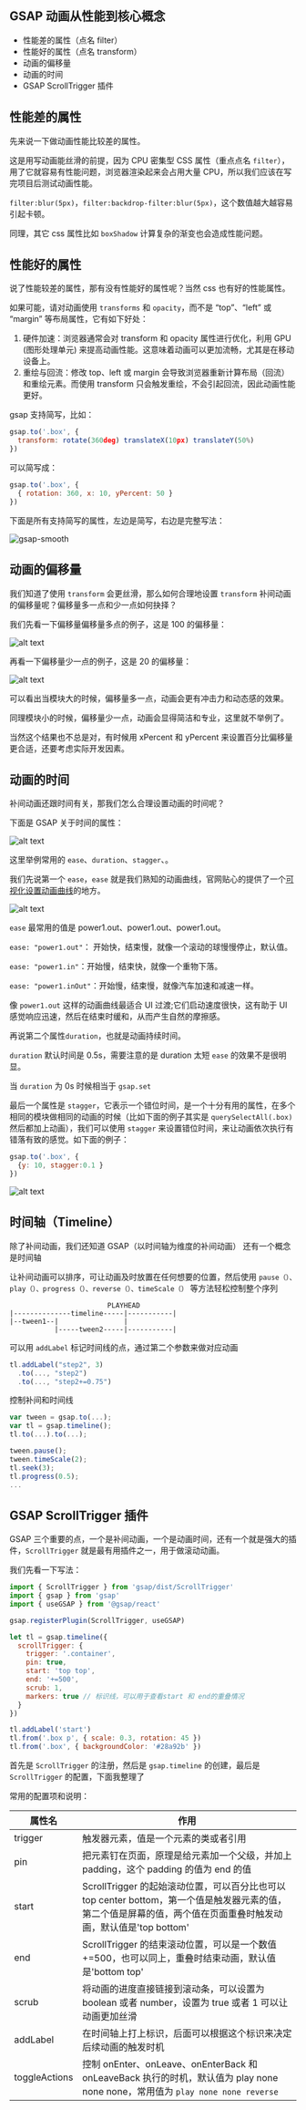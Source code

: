## GSAP 动画从性能到核心概念

- 性能差的属性（点名 filter）
- 性能好的属性（点名 transform）
- 动画的偏移量
- 动画的时间
- GSAP ScrollTrigger 插件

## 性能差的属性

先来说一下做动画性能比较差的属性。

这是用写动画能丝滑的前提，因为 CPU 密集型 CSS 属性（重点点名 `filter`），用了它就容易有性能问题，浏览器渲染起来会占用大量 CPU，所以我们应该在写完项目后测试动画性能。

`filter:blur(5px)`，`filter:backdrop-filter:blur(5px)`，这个数值越大越容易引起卡顿。

同理，其它 css 属性比如 `boxShadow` 计算复杂的渐变也会造成性能问题。

## 性能好的属性

说了性能较差的属性，那有没有性能好的属性呢？当然 css 也有好的性能属性。

如果可能，请对动画使用 `transforms` 和 `opacity`，而不是 “top”、“left” 或 “margin” 等布局属性，它有如下好处：

1. 硬件加速：浏览器通常会对 transform 和 opacity 属性进行优化，利用 GPU (图形处理单元) 来提高动画性能。这意味着动画可以更加流畅，尤其是在移动设备上。
2. 重绘与回流：修改 top、left 或 margin 会导致浏览器重新计算布局（回流）和重绘元素。而使用 transform 只会触发重绘，不会引起回流，因此动画性能更好。

gsap 支持简写，比如：

```js
gsap.to('.box', {
  transform: rotate(360deg) translateX(10px) translateY(50%)
})
```

可以简写成：

```js
gsap.to('.box', {
  { rotation: 360, x: 10, yPercent: 50 }
})
```

下面是所有支持简写的属性，左边是简写，右边是完整写法：

![gsap-smooth](gsap-smooth-1.png)

## 动画的偏移量

我们知道了使用 `transform` 会更丝滑，那么如何合理地设置 `transform` 补间动画的偏移量呢？偏移量多一点和少一点如何抉择？

我们先看一下偏移量偏移量多点的例子，这是 100 的偏移量：

![alt text](大.gif)

再看一下偏移量少一点的例子，这是 20 的偏移量：

![alt text](小.gif)

可以看出当模块大的时候，偏移量多一点，动画会更有冲击力和动态感的效果。

同理模块小的时候，偏移量少一点，动画会显得简洁和专业，这里就不举例了。

当然这个结果也不总是对，有时候用 xPercent 和 yPercent 来设置百分比偏移量更合适，还要考虑实际开发因素。

## 动画的时间

补间动画还跟时间有关，那我们怎么合理设置动画的时间呢？

下面是 GSAP 关于时间的属性：

![alt text](gsap-smooth-2.png)

这里举例常用的 `ease`、`duration`、`stagger`、。

我们先说第一个 `ease`，`ease` 就是我们熟知的动画曲线，官网贴心的提供了一个[可视化设置动画曲线](https://gsap.com/resources/getting-started/Easing)的地方。

![alt text](gsap-smooth-3.png)

`ease` 最常用的值是 power1.out、power1.out、power1.out。

`ease: "power1.out"`： 开始快，结束慢，就像一个滚动的球慢慢停止，默认值。

`ease: "power1.in"`：开始慢，结束快，就像一个重物下落。

`ease: "power1.inOut"`：开始慢，结束慢，就像汽车加速和减速一样。

像 `power1.out` 这样的动画曲线最适合 UI 过渡;它们启动速度很快，这有助于 UI 感觉响应迅速，然后在结束时缓和，从而产生自然的摩擦感。

再说第二个属性`duration`，也就是动画持续时间。

`duration` 默认时间是 0.5s，需要注意的是 duration 太短 `ease` 的效果不是很明显。

当 `duration` 为 0s 时候相当于 `gsap.set`

最后一个属性是 `stagger`，它表示一个错位时间，是一个十分有用的属性，在多个相同的模块做相同的动画的时候（比如下面的例子其实是 `querySelectAll(.box)` 然后都加上动画），我们可以使用 `stagger` 来设置错位时间，来让动画依次执行有错落有致的感觉。如下面的例子：

```js
gsap.to('.box', {
  {y: 10, stagger:0.1 }
})
```

![alt text](stagger.gif)

## 时间轴（Timeline）

除了补间动画，我们还知道 GSAP（以时间轴为维度的补间动画） 还有一个概念是时间轴

让补间动画可以排序，可让动画及时放置在任何想要的位置，然后使用 `pause（）、play（）、progress（）、reverse（）、timeScale（）` 等方法轻松控制整个序列

```text
                        PLAYHEAD
|--------------timeline-----|-----------|
|--tween1--|                |
           |-----tween2-----|-----------|
```

可以用 `addLabel` 标记时间线的点，通过第二个参数来做对应动画

```js
tl.addLabel("step2", 3)
  .to(..., "step2")
  .to(..., "step2+=0.75")
```

控制补间和时间线

```js
var tween = gsap.to(...);
var tl = gsap.timeline();
tl.to(...).to(...);

tween.pause();
tween.timeScale(2);
tl.seek(3);
tl.progress(0.5);
...
```

## GSAP ScrollTrigger 插件

GSAP 三个重要的点，一个是补间动画，一个是动画时间，还有一个就是强大的插件，`ScrollTrigger` 就是最有用插件之一，用于做滚动动画。

我们先看一下写法：

```js
import { ScrollTrigger } from 'gsap/dist/ScrollTrigger'
import { gsap } from 'gsap'
import { useGSAP } from '@gsap/react'

gsap.registerPlugin(ScrollTrigger, useGSAP)

let tl = gsap.timeline({
  scrollTrigger: {
    trigger: '.container',
    pin: true,
    start: 'top top',
    end: '+=500',
    scrub: 1,
    markers: true // 标识线，可以用于查看start 和 end的重叠情况
  }
})

tl.addLabel('start')
tl.from('.box p', { scale: 0.3, rotation: 45 })
tl.from('.box', { backgroundColor: '#28a92b' })
```

首先是 `ScrollTrigger` 的注册，然后是 `gsap.timeline` 的创建，最后是 `ScrollTrigger` 的配置，下面我整理了

常用的配置项和说明：

| 属性名        | 作用                                                                                                                                                             |
| ------------- | ---------------------------------------------------------------------------------------------------------------------------------------------------------------- |
| trigger       | 触发器元素，值是一个元素的类或者引用                                                                                                                             |
| pin           | 把元素钉在页面，原理是给元素加一个父级，并加上 padding，这个 padding 的值为 end 的值                                                                             |
| start         | ScrollTrigger 的起始滚动位置，可以百分比也可以 top center bottom，第一个值是触发器元素的值，第二个值是屏幕的值，两个值在页面重叠时触发动画，默认值是'top bottom' |
| end           | ScrollTrigger 的结束滚动位置，可以是一个数值+=500，也可以同上，重叠时结束动画，默认值是'bottom top'                                                              |
| scrub         | 将动画的进度直接链接到滚动条，可以设置为 boolean 或者 number，设置为 true 或者 1 可以让动画更加丝滑                                                              |
| addLabel      | 在时间轴上打上标识，后面可以根据这个标识来决定后续动画的触发时机                                                                                                 |
| toggleActions | 控制 onEnter、onLeave、onEnterBack 和 onLeaveBack 执行的时机，默认值为 play none none none，常用值为 `play none none reverse`                                    |
